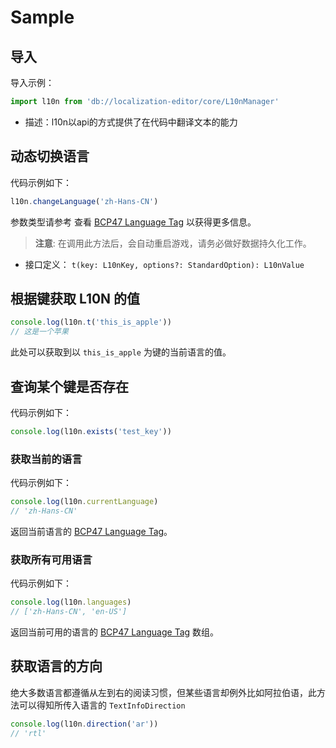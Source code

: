 # Sample

## 导入

导入示例：

```ts
import l10n from 'db://localization-editor/core/L10nManager'
```

- 描述：l10n以api的方式提供了在代码中翻译文本的能力

## 动态切换语言

代码示例如下：

```ts
l10n.changeLanguage('zh-Hans-CN')
```

参数类型请参考 查看 [BCP47 Language Tag](https://www.techonthenet.com/js/language_tags.php) 以获得更多信息。

> **注意**: 在调用此方法后，会自动重启游戏，请务必做好数据持久化工作。

- 接口定义： `t(key: L10nKey, options?: StandardOption): L10nValue`

## 根据键获取 L10N 的值

```ts
console.log(l10n.t('this_is_apple'))
// 这是一个苹果
```

此处可以获取到以 `this_is_apple` 为键的当前语言的值。

## 查询某个键是否存在

代码示例如下：

```ts
console.log(l10n.exists('test_key'))
```

### 获取当前的语言

代码示例如下：

```ts
console.log(l10n.currentLanguage)
// 'zh-Hans-CN'
```

返回当前语言的 [BCP47 Language Tag](https://www.techonthenet.com/js/language_tags.php)。

### 获取所有可用语言

代码示例如下：

```ts
console.log(l10n.languages)
// ['zh-Hans-CN', 'en-US']
```

返回当前可用的语言的 [BCP47 Language Tag](https://www.techonthenet.com/js/language_tags.php) 数组。

## 获取语言的方向

绝大多数语言都遵循从左到右的阅读习惯，但某些语言却例外比如阿拉伯语，此方法可以得知所传入语言的 `TextInfoDirection`

```ts
console.log(l10n.direction('ar'))
// 'rtl'
```
